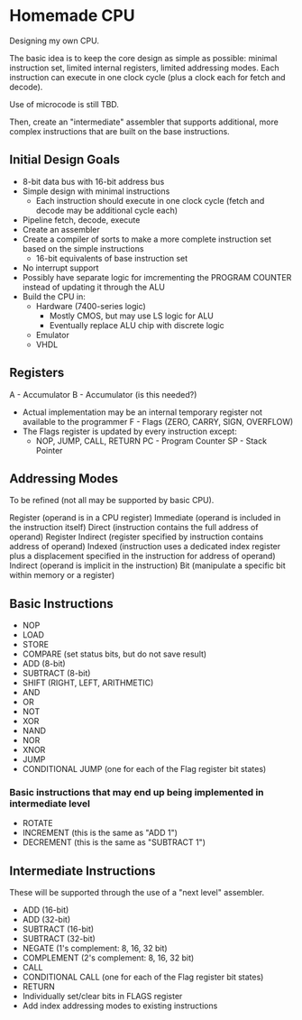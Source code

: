 # Homemade CPU

Designing my own CPU.

The basic idea is to keep the core design as simple as possible: minimal instruction set, limited internal registers, limited addressing modes. Each instruction can execute in one clock cycle (plus a clock each for fetch and decode).

Use of microcode is still TBD.

Then, create an "intermediate" assembler that supports additional, more complex instructions that are built on the base instructions.

## Initial Design Goals

- 8-bit data bus with 16-bit address bus
- Simple design with minimal instructions
  - Each instruction should execute in one clock cycle (fetch and decode may be additional cycle each)
- Pipeline fetch, decode, execute
- Create an assembler
- Create a compiler of sorts to make a more complete instruction set based on the simple instructions
  - 16-bit equivalents of base instruction set
- No interrupt support
- Possibly have separate logic for imcrementing the PROGRAM COUNTER instead of updating it through the ALU
- Build the CPU in:
  - Hardware (7400-series logic)
    - Mostly CMOS, but may use LS logic for ALU
    - Eventually replace ALU chip with discrete logic
  - Emulator
  - VHDL
 
## Registers

A - Accumulator
B - Accumulator (is this needed?)
  - Actual implementation may be an internal temporary register not available to the programmer
F - Flags (ZERO, CARRY, SIGN, OVERFLOW)
  - The Flags register is updated by every instruction except:
    - NOP, JUMP, CALL, RETURN
PC - Program Counter
SP - Stack Pointer

## Addressing Modes

To be refined (not all may be supported by basic CPU).

Register (operand is in a CPU register)
Immediate (operand is included in the instruction itself)
Direct (instruction contains the full address of operand)
Register Indirect (register specified by instruction contains address of operand)
Indexed (instruction uses a dedicated index register plus a displacement specified in the instruction for address of operand)
Indirect (operand is implicit in the instruction)
Bit (manipulate a specific bit within memory or a register)
 
## Basic Instructions

- NOP
- LOAD
- STORE
- COMPARE (set status bits, but do not save result)
- ADD (8-bit)
- SUBTRACT (8-bit)
- SHIFT (RIGHT, LEFT, ARITHMETIC)
- AND
- OR
- NOT
- XOR
- NAND
- NOR
- XNOR
- JUMP
- CONDITIONAL JUMP (one for each of the Flag register bit states)

### Basic instructions that may end up being implemented in intermediate level

- ROTATE
- INCREMENT (this is the same as "ADD 1")
- DECREMENT (this is the same as "SUBTRACT 1")

## Intermediate Instructions

These will be supported through the use of a "next level" assembler.

- ADD (16-bit)
- ADD (32-bit)
- SUBTRACT (16-bit)
- SUBTRACT (32-bit)
- NEGATE (1's complement: 8, 16, 32 bit)
- COMPLEMENT (2's complement: 8, 16, 32 bit)
- CALL
- CONDITIONAL CALL (one for each of the Flag register bit states)
- RETURN
- Individually set/clear bits in FLAGS register
- Add index addressing modes to existing instructions
